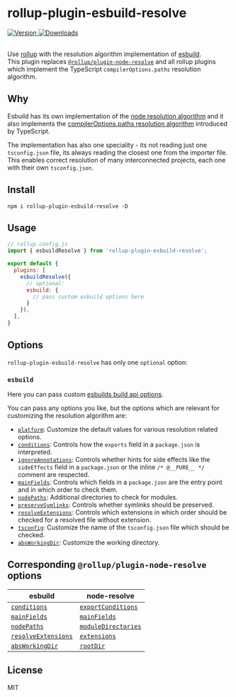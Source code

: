 # rollup-plugin-esbuild-resolve

<a href="https://www.npmjs.com/package/rollup-plugin-esbuild-resolve">
  <img src="https://img.shields.io/npm/v/rollup-plugin-esbuild-resolve.svg?style=flat-square" alt="Version">
</a>
<a href="https://www.npmjs.com/package/rollup-plugin-esbuild-resolve">
  <img src="https://img.shields.io/npm/dm/rollup-plugin-esbuild-resolve.svg?style=flat-square" alt="Downloads">
</a>
<br /><br />

Use [rollup](https://rollupjs.org/guide/en/) with the resolution algorithm implementation of [esbuild](https://github.com/evanw/esbuild).  
This plugin replaces [`@rollup/plugin-node-resolve`](https://github.com/rollup/plugins/tree/master/packages/node-resolve) and all rollup plugins which implement the TypeScript `compilerOptions.paths` resolution algorithm.

## Why

Esbuild has its own implementation of the [node resolution algorithm](https://nodejs.org/api/modules.html#modules_all_together) and it also implements the [compilerOptions.paths resolution algorithm](https://www.typescriptlang.org/tsconfig#paths) introduced by TypeScript.

The implementation has also one speciality - its not reading just one `tsconfig.json` file, its always reading the closest one from the importer file. This enables correct resolution of many interconnected projects, each one with their own `tsconfig.json`.

## Install

```
npm i rollup-plugin-esbuild-resolve -D
```

## Usage

```js
// rollup.config.js
import { esbuildResolve } from 'rollup-plugin-esbuild-resolve';

export default {
  plugins: [
    esbuildResolve({
      // optional:
      esbuild: {
        // pass custom esbuild options here
      }
    }),
  ],
}
```

## Options

`rollup-plugin-esbuild-resolve` has only one `optional` option:

### `esbuild`

Here you can pass custom [esbuilds build api options](https://esbuild.github.io/api/#build-api).

You can pass any options you like, but the options which are relevant for customizing the resolution algorithm are:

- [`platform`](https://esbuild.github.io/api/#platform): Customize the default values for various resolution related options.
- [`conditions`](https://esbuild.github.io/api/#conditions): Controls how the `exports` field in a `package.json` is interpreted.
- [`ignoreAnnotations`](https://esbuild.github.io/api/#ignore-annotations): Controls whether hints for side effects like the `sideEffects` field in a `package.json` or the inline `/* @__PURE__ */` comment are respected.
- [`mainFields`](https://esbuild.github.io/api/#main-fields): Controls which fields in a `package.json` are the entry point and in which order to check them.  
- [`nodePaths`](https://esbuild.github.io/api/#node-paths): Additional directories to check for modules.  
- [`preserveSymlinks`](https://esbuild.github.io/api/#preserve-symlinks): Controls whether symlinks should be preserved.
- [`resolveExtensions`](https://esbuild.github.io/api/#resolve-extensions): Controls which extensions in which order should be checked for a resolved file without extension.
- [`tsconfig`](https://esbuild.github.io/api/#tsconfig): Customize the name of the `tsconfig.json` file which should be checked.
- [`absWorkingDir`](https://esbuild.github.io/api/#working-directory): Customize the working directory.

## Corresponding `@rollup/plugin-node-resolve` options

| esbuild  | node-resolve |
| ------------- | ------------- |
| [`conditions`](https://esbuild.github.io/api/#conditions)  | [`exportConditions`](https://github.com/rollup/plugins/tree/master/packages/node-resolve/#exportconditions)  |
| [`mainFields`](https://esbuild.github.io/api/#main-fields) | [`mainFields`](https://github.com/rollup/plugins/tree/master/packages/node-resolve/#mainfields) |
| [`nodePaths`](https://esbuild.github.io/api/#node-paths) | [`moduleDirectories`](https://github.com/rollup/plugins/tree/master/packages/node-resolve/#moduledirectories) |
| [`resolveExtensions`](https://esbuild.github.io/api/#resolve-extensions) | [`extensions`](https://github.com/rollup/plugins/tree/master/packages/node-resolve/#extensions) |
| [`absWorkingDir`](https://esbuild.github.io/api/#working-directory) | [`rootDir`](https://github.com/rollup/plugins/tree/master/packages/node-resolve/#rootdir) |

## License

MIT